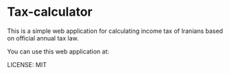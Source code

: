 # Tax-calculator

This is a simple web application for calculating income tax of Iranians based on official annual tax law.

You can use this web application at:

LICENSE: MIT
